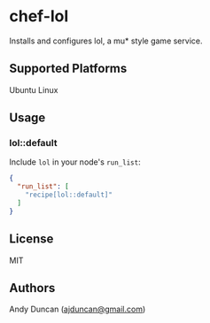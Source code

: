 # chef-lol #

Installs and configures lol, a mu* style game service.

## Supported Platforms ##

Ubuntu Linux

## Usage

### lol::default

Include `lol` in your node's `run_list`:

```json
{
  "run_list": [
    "recipe[lol::default]"
  ]
}
```

## License ##

MIT

## Authors ##

Andy Duncan (ajduncan@gmail.com)
